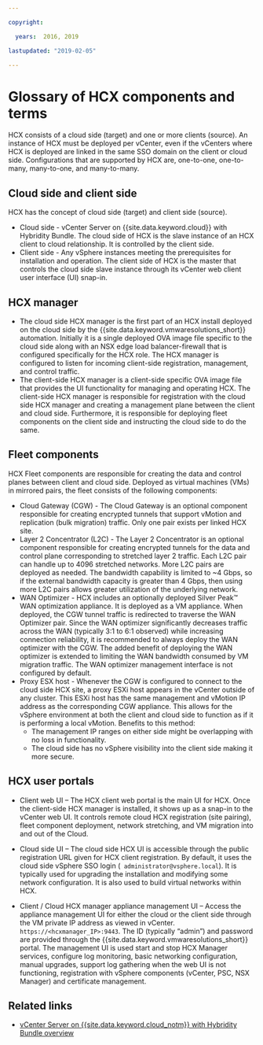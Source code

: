 ```yaml
---

copyright:

  years:  2016, 2019

lastupdated: "2019-02-05"

---
```


# Glossary of HCX components and terms

HCX consists of a cloud side (target) and one or more clients
(source). An instance of HCX must be deployed per vCenter, even if the
vCenters where HCX is deployed are linked in the same SSO domain on the
client or cloud side. Configurations that are supported by HCX are, one-to-one,
one-to-many, many-to-one, and many-to-many.

## 	Cloud side and client side

HCX has the concept of cloud side (target) and client side (source).
- Cloud side - vCenter Server on 	{{site.data.keyword.cloud}} with Hybridity Bundle. The cloud
side of HCX is the slave instance of an HCX client to cloud
relationship. It is controlled by the client side.
- Client side - Any vSphere instances meeting the prerequisites
for installation and operation. The client side of HCX is the master that
controls the cloud side slave instance through its vCenter web client user interface (UI)
snap-in.

## HCX manager
- The cloud side HCX manager is the first part of an HCX install
deployed on the cloud side by the {{site.data.keyword.vmwaresolutions_short}} automation.
Initially it is a single deployed OVA image file specific to the cloud
side along with an NSX edge load balancer-firewall that is
configured specifically for the HCX role. The HCX manager is configured
to listen for incoming client-side registration, management, and control
traffic.
- The client-side HCX manager is a client-side specific OVA image file that provides the UI functionality for managing and operating HCX. The
client-side HCX manager is responsible for registration with the cloud
side HCX manager and creating a management plane between the client and
cloud side. Furthermore, it is responsible for deploying fleet
components on the client side and instructing the cloud side to do the
same.

## Fleet components

HCX Fleet components are responsible for creating the data and control
planes between client and cloud side. Deployed as virtual machines (VMs) in mirrored pairs,
the fleet consists of the following components:

- Cloud Gateway (CGW) - The Cloud Gateway is an optional component
responsible for creating encrypted tunnels that support vMotion and
replication (bulk migration) traffic. Only one pair exists per linked
HCX site.
- Layer 2 Concentrator (L2C) - The Layer 2 Concentrator is an optional
component responsible for creating encrypted tunnels for the data and
control plane corresponding to stretched layer 2 traffic. Each L2C pair
can handle up to 4096 stretched networks. More L2C pairs are
deployed as needed. The bandwidth capability is limited to ~4 Gbps, so if
the external bandwidth capacity is greater than 4 Gbps, then using
more L2C pairs allows greater utilization of the underlying
network.
- WAN Optimizer - HCX includes an optionally deployed Silver Peak™ WAN
optimization appliance. It is deployed as a VM appliance. When deployed,
the CGW tunnel traffic is redirected to traverse the WAN Optimizer pair.
Since the WAN optimizer significantly decreases traffic across the WAN
(typically 3:1 to 6:1 observed) while increasing connection reliability,
it is recommended to always deploy the WAN optimizer with the CGW. The
added benefit of deploying the WAN optimizer is extended to limiting the
WAN bandwidth consumed by VM migration traffic. The WAN optimizer
management interface is not configured by default.
- Proxy ESX host - Whenever the CGW is configured to connect to the cloud
side HCX site, a proxy ESXi host appears in the vCenter outside of any
cluster. This ESXi host has the same management and vMotion IP address
as the corresponding CGW appliance. This allows for the vSphere
environment at both the client and cloud side to function as if it is
performing a local vMotion. Benefits to this method:
    - The management IP ranges on either side might be overlapping
with no loss in functionality.
    - The cloud side has no vSphere visibility into the client side making it more secure.


## HCX user portals

- Client web UI – The HCX client web portal is the main UI for HCX. Once the client-side HCX manager is installed, it
shows up as a snap-in to the vCenter web UI. It controls remote cloud
HCX registration (site pairing), fleet component deployment, network stretching, and VM migration into and out of the Cloud.

- Cloud side UI – The cloud side HCX UI is accessible through the public
registration URL given for HCX client registration. By default, it
uses the cloud side vSphere SSO login (` administrator@vsphere.local`). It is typically used for upgrading the
installation and modifying some network configuration. It is also used
to build virtual networks within HCX.

- Client / Cloud HCX manager appliance management UI – Access the
appliance management UI for either the cloud or the client side through the
VM private IP address as viewed in vCenter.
`https://<hcxmanager_IP>:9443`. The ID (typically “admin”) and password
are provided through the {{site.data.keyword.vmwaresolutions_short}} portal. The management UI is
used start and stop HCX Manager services, configure log monitoring,
basic networking configuration, manual upgrades, support log gathering
when the web UI is not functioning, registration with vSphere components
(vCenter, PSC, NSX Manager) and certificate management.

## Related links

* [vCenter Server on {{site.data.keyword.cloud_notm}} with Hybridity Bundle
overview](/docs/services/vmwaresolutions/archiref/vcs/vcs-hybridity-intro.html)   
